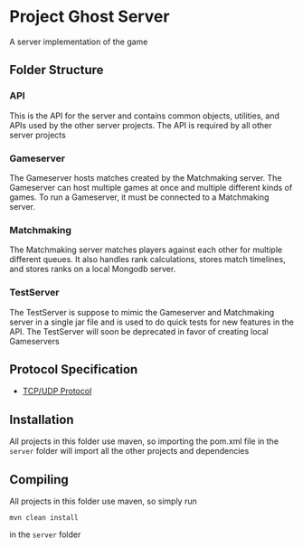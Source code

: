 # Project Ghost Server
A server implementation of the game 

## Folder Structure

### API
This is the API for the server and contains common objects, utilities, and APIs used by the other server projects. The API is required by all
other server projects

### Gameserver
The Gameserver hosts matches created by the Matchmaking server. The Gameserver can host multiple games at once and multiple different kinds of games. To run a Gameserver, it must be connected to a Matchmaking server.

### Matchmaking
The Matchmaking server matches players against each other for multiple different queues. It also handles rank calculations, stores match timelines, and stores ranks on a local Mongodb server.

### TestServer
The TestServer is suppose to mimic the Gameserver and Matchmaking server in a single jar file and is used to do quick tests for new features in the API. The TestServer will soon be deprecated in favor of creating local Gameservers

## Protocol Specification

* [TCP/UDP Protocol](https://docs.google.com/spreadsheets/d/1Iphm_H0fq9s0AwXyqNvOabJbWijLylbJEGUvfGU65fo/edit?usp=sharing)

## Installation

All projects in this folder use maven, so importing the pom.xml file in the `server` folder will import all the other projects and dependencies

## Compiling

All projects in this folder use maven, so simply run

```
mvn clean install
```

in the `server` folder
